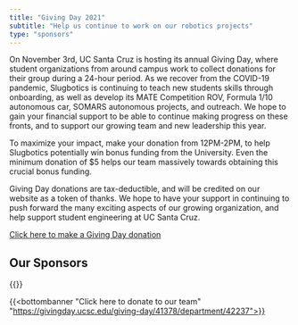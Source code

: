 ```yaml
---
title: "Giving Day 2021"
subtitle: "Help us continue to work on our robotics projects"
type: "sponsors"
---
```


<!-- # Giving Day 2021 -->
On November 3rd, UC Santa Cruz is hosting its annual Giving Day, where student
organizations from around campus work to collect donations for their group
during a 24-hour period. As we recover from the COVID-19 pandemic, Slugbotics is
continuing to teach new students skills through onboarding, as well as develop
its MATE Competition ROV, Formula 1/10 autonomous car, SOMARS autonomous
projects, and outreach. We hope to gain your financial support to be able to
continue making progress on these fronts, and to support our growing team and
new leadership this year.

To maximize your impact, make your donation from 12PM-2PM, to help Slugbotics
potentially win bonus funding from the University. Even the minimum donation of
$5 helps our team massively towards obtaining this crucial bonus funding.

Giving Day donations are tax-deductible, and will be credited on our website as
a token of thanks. We hope to have your support in continuing to push forward
the many exciting aspects of our growing organization, and help support student
engineering at UC Santa Cruz.

[Click here to make a Giving Day donation](https://givingday.ucsc.edu/giving-day/41378/department/42237)

## Our Sponsors
{{<sponsors-block>}}

{{<bottombanner "Click here to donate to our team" "https://givingday.ucsc.edu/giving-day/41378/department/42237">}}
